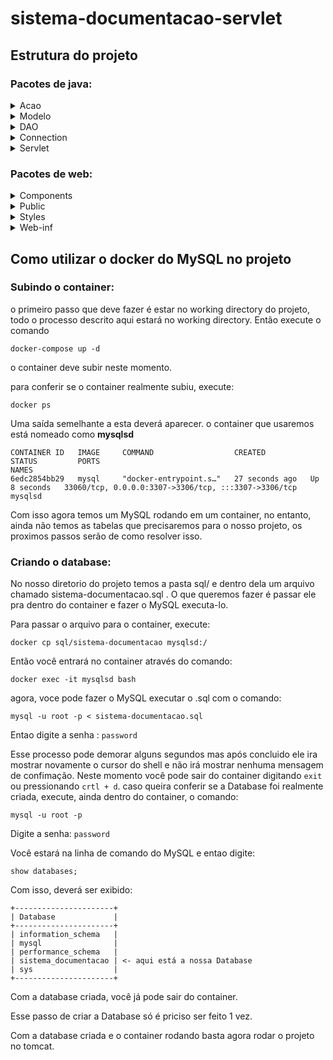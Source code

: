 # sistema-documentacao-servlet

## Estrutura do projeto

### Pacotes de java:

<details>
  <summary>Acao</summary>
  Neste pacote é onde estará o codigo que servlet deverá executar.
    
  Normalmente terá, para cada recurso(projeto, versao, tela...), as seguintes ações: 
  - Listar
  - Exibir formulário de cadastrar novo recurso
  - Cadastrar o novo recurso
  - Exibir o formulario de alterar o recurso
  - Alterar o recurso
  - Excluir
</details>

<details>
<summary>Modelo</summary>
  
  Neste pacote estarão as classe de modelo usadas para interagir com o banco de dados.

  Elas representam as tabelas do banco de dados.
  
  Seus atributos representam as colunas da tabela.
</details>

<details>
<summary>DAO</summary>

  É a classe que contem a lógica para interagir com o banco de dados.

  Nela que está escrito os codigos SQL para fazer os CRUDs.
</details>

<details>
<summary>Connection</summary>

  Neste pacote está a classe ConnectionFactory que é responsavel por gerar conexões com o banco de dados e fornece-las para as classes do sistema que as pedem.
</details>

<details>
<summary>Servlet</summary>

  Neste projeto, todo o acesso do usuário aos recursos do sistema está sendo feito por uma única entrada que está sendo mapeada para `/entrada`. 

  **Servlet** é um objeto especial armazenado dentro do projeto, e sua particularidade consiste na possibilidade de o chamarmos via protocolo HTTP.

  O servlet consegue identificar o recurso que o usuario deseja acessar através de parâmetros que são passados juntos na URL. Isso é possivel pois o servlet está usando Reflection.

  O **Reflection**, em poucas palavras, serve para determinar métodos e atributos que serão utilizados de determinada classe (que você nem conhece) em tempo de execução. [saiba mais](https://www.devmedia.com.br/conhecendo-java-reflection/29148)
</details>

### Pacotes de web:

<details>
<summary>Components</summary>

  Estão codigos HTML que se repetem em varias paginas

  São importados pelas paginas que o necessitam através da tag do JSTL `<c:import url="nome do component" />`
</details>

<details>
<summary>Public</summary>

  Onde estão as imagens para o site
</details>
  
<details>
<summary>Styles</summary>

  Onde está o CSS
</details>

<details>
  <summary>Web-inf</summary>

  Onde está a pasta views com os JSPs e o arquivo web.xml
  <details>
    <summary>views</summary>

  Tem as paginas JSP para cada recurso do sistema:
  - projetos
  - telas
  - versões
  - Tipo de evento
  - Evento
  - Requisição
  - Propriedades de Requisição
  </details>
  
</details>

## Como utilizar o docker do MySQL no projeto

### Subindo o container: 

o primeiro passo que deve fazer é estar no working directory do projeto, todo o processo descrito aqui estará no working directory. Então execute o comando 
```
docker-compose up -d
```

o container deve subir neste momento.

para conferir se o container realmente subiu, execute:
``` 
docker ps
```

Uma saída semelhante a esta deverá aparecer. o container que usaremos está nomeado como **mysqlsd**

```
CONTAINER ID   IMAGE     COMMAND                  CREATED          STATUS         PORTS                                                  NAMES
6edc2854bb29   mysql     "docker-entrypoint.s…"   27 seconds ago   Up 8 seconds   33060/tcp, 0.0.0.0:3307->3306/tcp, :::3307->3306/tcp   mysqlsd
```

Com isso agora temos um MySQL rodando em um container, no entanto, ainda não temos as tabelas que precisaremos para o nosso projeto, os proximos passos serão de como resolver isso.

### Criando o database:

No nosso diretorio do projeto temos a pasta sql/ e dentro dela um arquivo chamado sistema-documentacao.sql . O que queremos fazer é passar ele pra dentro do container e fazer o MySQL executa-lo.

Para passar o arquivo para o container, execute:

```
docker cp sql/sistema-documentacao mysqlsd:/
```

Então você entrará no container através do comando:
```
docker exec -it mysqlsd bash
```

agora, voce pode fazer o MySQL executar o .sql com o comando:
```
mysql -u root -p < sistema-documentacao.sql
```
Entao digite a senha : `password`


Esse processo pode demorar alguns segundos mas após concluido ele ira mostrar novamente o cursor do shell e não irá mostrar nenhuma mensagem de confimação. Neste momento você pode sair do container digitando `exit` ou pressionando `crtl + d`. caso queira conferir se a Database foi realmente criada, execute, ainda dentro do container, o comando:
```
mysql -u root -p
```
Digite a senha: `password`

Você estará na linha de comando do MySQL e entao digite:
```
show databases;
```
Com isso, deverá ser exibido:
```
+----------------------+
| Database             |
+----------------------+
| information_schema   |
| mysql                |
| performance_schema   |
| sistema_documentacao | <- aqui está a nossa Database
| sys                  |
+----------------------+
```

Com a database criada, você já pode sair do container.

Esse passo de criar a Database só é priciso ser feito 1 vez.

Com a database criada e o container rodando basta agora rodar o projeto no tomcat.
